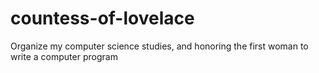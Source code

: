 # countess-of-lovelace
Organize my computer science studies, and honoring the first woman to write a computer program
